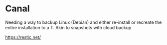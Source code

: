 # Canal
Needing a way to backup Linux (Debian) and either re-install or recreate the entire installation to a T. Akin to snapshots with cloud backup

https://restic.net/
